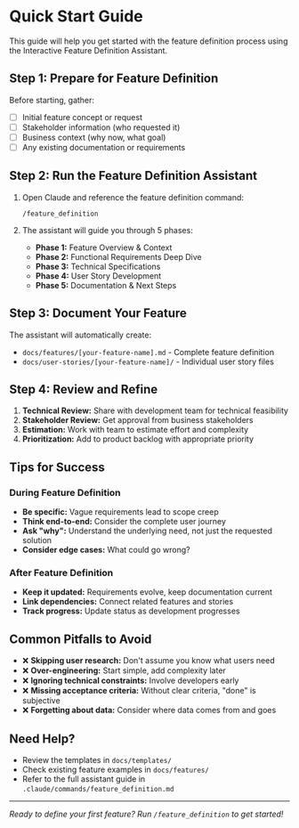 # Quick Start Guide

This guide will help you get started with the feature definition process using the Interactive Feature Definition Assistant.

## Step 1: Prepare for Feature Definition

Before starting, gather:
- [ ] Initial feature concept or request
- [ ] Stakeholder information (who requested it)
- [ ] Business context (why now, what goal)
- [ ] Any existing documentation or requirements

## Step 2: Run the Feature Definition Assistant

1. Open Claude and reference the feature definition command:
   ```
   /feature_definition
   ```

2. The assistant will guide you through 5 phases:
   - **Phase 1:** Feature Overview & Context
   - **Phase 2:** Functional Requirements Deep Dive  
   - **Phase 3:** Technical Specifications
   - **Phase 4:** User Story Development
   - **Phase 5:** Documentation & Next Steps

## Step 3: Document Your Feature

The assistant will automatically create:
- `docs/features/[your-feature-name].md` - Complete feature definition
- `docs/user-stories/[your-feature-name]/` - Individual user story files

## Step 4: Review and Refine

1. **Technical Review:** Share with development team for technical feasibility
2. **Stakeholder Review:** Get approval from business stakeholders  
3. **Estimation:** Work with team to estimate effort and complexity
4. **Prioritization:** Add to product backlog with appropriate priority

## Tips for Success

### During Feature Definition
- **Be specific:** Vague requirements lead to scope creep
- **Think end-to-end:** Consider the complete user journey
- **Ask "why":** Understand the underlying need, not just the requested solution
- **Consider edge cases:** What could go wrong?

### After Feature Definition
- **Keep it updated:** Requirements evolve, keep documentation current
- **Link dependencies:** Connect related features and stories
- **Track progress:** Update status as development progresses

## Common Pitfalls to Avoid

- ❌ **Skipping user research:** Don't assume you know what users need
- ❌ **Over-engineering:** Start simple, add complexity later
- ❌ **Ignoring technical constraints:** Involve developers early
- ❌ **Missing acceptance criteria:** Without clear criteria, "done" is subjective
- ❌ **Forgetting about data:** Consider where data comes from and goes

## Need Help?

- Review the templates in `docs/templates/`
- Check existing feature examples in `docs/features/`
- Refer to the full assistant guide in `.claude/commands/feature_definition.md`

---

*Ready to define your first feature? Run `/feature_definition` to get started!*
